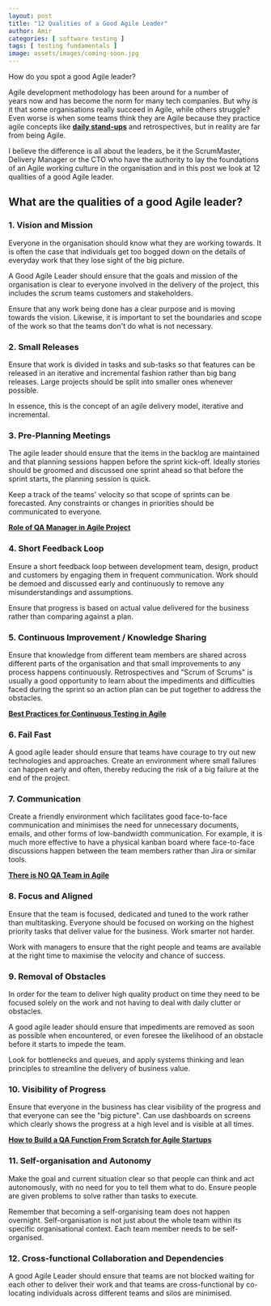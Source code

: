 ```yaml
---
layout: post
title: "12 Qualities of a Good Agile Leader"
author: Amir
categories: [ software testing ]
tags: [ testing fundamentals ]
image: assets/images/coming-soon.jpg
---
```


How do you spot a good Agile leader?

Agile development methodology has been around for a number of years now and has become the norm for many tech companies. But why is it that some organisations really succeed in Agile, while others struggle? Even worse is when some teams think they are Agile because they practice agile concepts like **[daily stand-ups](http://www.testingexcellence.com/what-is-daily-stand-up-in-scrum/)** and retrospectives, but in reality are far from being Agile.

I believe the difference is all about the leaders, be it the ScrumMaster, Delivery Manager or the CTO who have the authority to lay the foundations of an Agile working culture in the organisation and in this post we look at 12 qualities of a good Agile leader.

## What are the qualities of a good Agile leader?

### 1\. Vision and Mission

Everyone in the organisation should know what they are working towards. It is often the case that individuals get too bogged down on the details of everyday work that they lose sight of the big picture.

A Good Agile Leader should ensure that the goals and mission of the organisation is clear to everyone involved in the delivery of the project, this includes the scrum teams customers and stakeholders.

Ensure that any work being done has a clear purpose and is moving towards the vision. Likewise, it is important to set the boundaries and scope of the work so that the teams don't do what is not necessary.

### 2\. Small Releases

Ensure that work is divided in tasks and sub-tasks so that features can be released in an iterative and incremental fashion rather than big bang releases. Large projects should be split into smaller ones whenever possible.

In essence, this is the concept of an agile delivery model, iterative and incremental.

### 3\. Pre-Planning Meetings

The agile leader should ensure that the items in the backlog are maintained and that planning sessions happen before the sprint kick-off. Ideally stories should be groomed and discussed one sprint ahead so that before the sprint starts, the planning session is quick.

Keep a track of the teams' velocity so that scope of sprints can be forecasted. Any constraints or changes in priorities should be communicated to everyone.

**[Role of QA Manager in Agile Project](http://www.testingexcellence.com/role-of-qa-manager-in-agile-project/)**

### 4\. Short Feedback Loop

Ensure a short feedback loop between development team, design, product and customers by engaging them in frequent communication. Work should be demoed and discussed early and continuously to remove any misunderstandings and assumptions.

Ensure that progress is based on actual value delivered for the business rather than comparing against a plan.

### 5\. Continuous Improvement / Knowledge Sharing

Ensure that knowledge from different team members are shared across different parts of the organisation and that small improvements to any process happens continuously. Retrospectives and "Scrum of Scrums" is usually a good opportunity to learn about the impediments and difficulties faced during the sprint so an action plan can be put together to address the obstacles.

**[Best Practices for Continuous Testing in Agile](http://www.testingexcellence.com/best-practices-for-continuous-testing-in-agile/)**

### 6\. Fail Fast

A good agile leader should ensure that teams have courage to try out new technologies and approaches. Create an environment where small failures can happen early and often, thereby reducing the risk of a big failure at the end of the project.

### 7\. Communication

Create a friendly environment which facilitates good face-to-face communication and minimises the need for unnecessary documents, emails, and other forms of low-bandwidth communication. For example, it is much more effective to have a physical kanban board where face-to-face discussions happen between the team members rather than Jira or similar tools.

**[There is NO QA Team in Agile](http://www.testingexcellence.com/there-is-no-qa-team-in-agile/)**

### 8\. Focus and Aligned

Ensure that the team is focused, dedicated and tuned to the work rather than multitasking. Everyone should be focused on working on the highest priority tasks that deliver value for the business. Work smarter not harder.

Work with managers to ensure that the right people and teams are available at the right time to maximise the velocity and chance of success.

### 9\. Removal of Obstacles

In order for the team to deliver high quality product on time they need to be focused solely on the work and not having to deal with daily clutter or obstacles.

A good agile leader should ensure that impediments are removed as soon as possible when encountered, or even foresee the likelihood of an obstacle before it starts to impede the team.

Look for bottlenecks and queues, and apply systems thinking and lean principles to streamline the delivery of business value.

### 10\. Visibility of Progress

Ensure that everyone in the business has clear visibility of the progress and that everyone can see the "big picture". Can use dashboards on screens which clearly shows the progress at a high level and is visible at all times.

**[How to Build a QA Function From Scratch for Agile Startups](http://www.testingexcellence.com/how-to-setup-a-qa-function-from-scratch-for-agile-projects/)**

### 11\. Self-organisation and Autonomy

Make the goal and current situation clear so that people can think and act autonomously, with no need for you to tell them what to do. Ensure people are given problems to solve rather than tasks to execute.

Remember that becoming a self-organising team does not happen overnight. Self-organisation is not just about the whole team within its specific organisational context. Each team member needs to be self-organised.

### 12\. Cross-functional Collaboration and Dependencies

A good Agile Leader should ensure that teams are not blocked waiting for each other to deliver their work and that teams are cross-functional by co-locating individuals across different teams and silos are minimised.